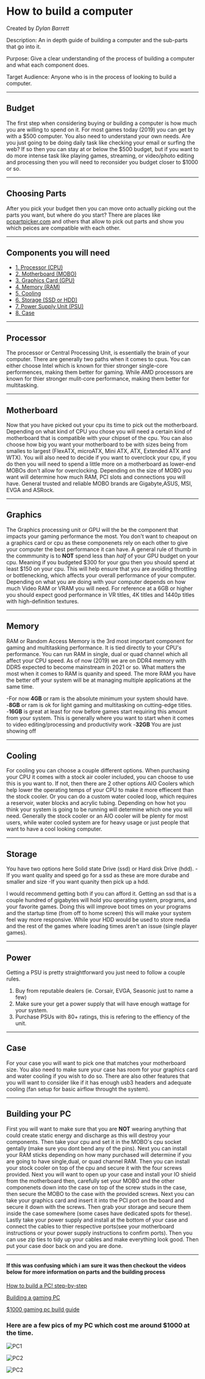 # How to build a computer
Created by *Dylan Barrett*

Description: An in depth guide of building a computer and the sub-parts that go into it.

Purpose: Give a clear understanding of the process of building a computer and what each component does.

Target Audience: Anyone who is in the process of looking to build a computer.
___

## Budget
The first step when considering buying or building a computer is how much you are willing to spend on it. For most games today (2019) you can get by with a $500 computer. You also need to understand your own needs. Are you just going to be doing daily task like checking your email or surfing the web? If so then you can stay at or below the $500 budget, but if you want to do more intense task like playing games, streaming, or video/photo editing and processing then you will need to reconsider you budget closer to $1000 or so.
___

## Choosing Parts
After you pick your budget then you can move onto actually picking out the parts you want, but where do you start? There are places like [pcpartpicker.com](https://pcpartpicker.com/) and others that allow to pick out parts and show you which peices are compatible with each other. 
___

## Components you will need
* [1. Processor (CPU)](#processor)
* [2. Motherboard (MOBO)](#motherboard)
* [3. Graphics Card (GPU)](#graphics)
* [4. Memory (RAM)](#memory)
* [5. Cooling](#cooling)
* [6. Storage (SSD or HDD)](#storage)
* [7. Power Supply Unit (PSU)](#power)
* [8. Case](#case)
___
## Processor
The processor or Central Processing Unit, is essentially the brain of your computer. There are generally two paths when it comes to cpus. You can either choose Intel which is known for thier stronger single-core performences, making them better for gaming. While AMD processors are known for thier stronger mulit-core performance, making them better for multitasking.
___
## Motherboard
Now that you have picked out your cpu its time to pick out the motherboard. Depending on what kind of CPU you chose you will need a certain kind of motherboard that is compatible with your chipset of the cpu. You can also choose how big you want your motherboard to be with sizes being from smalles to largest (FlexATX, microATX, Mini ATX, ATX, Extended ATX and WTX). You will also need to decide if you want to overclock your cpu, if you do then you will need to spend a little more on a motherboard as lower-end MOBOs don't allow for overclocking. Depending on the size of MOBO you want will determine how much RAM, PCI slots and connections you will have. General trusted and reliable MOBO brands are Gigabyte,ASUS, MSI, EVGA and ASRock.
___
## Graphics
The Graphics processing unit or GPU will the be the component that impacts your gaming performance the most. You don't want to cheapout on a graphics card or cpu as these componenets rely on each other to give your computer the best performance it can have. A general rule of thumb in the commmunity is to **NOT** spend less than *half* of your GPU budget on your cpu. Meaning if you budgeted $300 for your gpu then you should spend at least $150 on your cpu. This will help ensure that you are avoiding throttling or bottlenecking, which affects your overall performance of your computer.  Depending on what you are doing with your computer depends on how much Video RAM or VRAM you will need. For reference at a 6GB or higher you should expect good performance in VR titles, 4K titles and 1440p titles with high-definition textures.
___
## Memory
RAM or Random Access Memory is the 3rd most important component for gaming and multitasking performance. It is tied directly to your CPU's performance. You can run RAM in single, dual or quad channel which all affect your CPU speed. As of now (2019) we are on DDR4 memory with DDR5 expected to become mainstream in 2021 or so. What matters the most when it comes to RAM is quanity and speed. The more RAM you have the better off your system will be at managing multiple applications at the same time. 

-For now **4GB** or ram is the absolute minimum your system should have. 
-**8GB** or ram is ok for light gaming and multitasking on cutting-edge titles.
-**16GB** is great at least for now before games start requiring this amount from your system. This is generally where you want to start when it comes to video editing/processing and productivity work
-**32GB** You are just showing off
___
## Cooling
For cooling you can choose a couple different options. When purchasing your CPU it comes with a stock air cooler included, you can choose to use this is you want to. If not, then there are 2 other options AIO Coolers which help lower the operating temps of your CPU to make it more effiecent than the stock cooler. Or you can do a custom water cooled loop, which requires a reservoir, water blocks and acrylic tubing. Depending on how hot you think your system is going to be running will determine which one you will need. Generally the stock cooler or an AIO cooler will be plenty for most users, while water cooled system are for heavy usage or just people that want to have a cool looking computer.
___
## Storage
You have two options here Solid state Drive (ssd) or Hard disk Drive (hdd). 
-If you want quality and speed go for a ssd as these are more durabe and smaller and size
-If you want quanity then pick up a hdd.

I would recommend getting both if you can afford it. Getting an ssd that is a couple hundred of gigabytes will hold you operating system, programs, and your favorite games. Doing this will improve boot times on your programs and the startup time (from off to home screen) this will make your system feel way more responsive. While your HDD would be used to store media and the rest of the games where loading times aren't an issue (single player games).
___
## Power
Getting a PSU is pretty straightforward you just need to follow a couple rules.
1. Buy from reputable dealers (ie. Corsair, EVGA, Seasonic just to name a few)
2. Make sure your get a power supply that will have enough wattage for your system.
3. Purchase PSUs with 80+ ratings, this is refering to the effiency of the unit.
___
## Case
For your case you will want to pick one that matches your motherboard size. You also need to make sure your case has room for your graphics card and water cooling if you wish to do so. There are also other features that you will want to consider like if it has enough usb3 headers and adequate cooling (fan setup for basic airflow throught the system).
___
## Building your PC
First you will want to make sure that you are **NOT** wearing anything that could create static energy and discharge as this will destroy your components. Then take your cpu and set it in the MOBO's cpu socket gentally (make sure you dont bend any of the pins). Next you can install your RAM sticks depending on how many purchased will determine if you are going to have single,dual, or quad channel RAM. Then you can install your stock cooler on top of the cpu and secure it with the four screws provided. Next you will want to open up your case and install your IO shield from the motherboard then, carefully set your MOBO and the other componenets down into the case on top of the screw studs in the case, then secure the MOBO to the case with the provided screws. Next you can take your graphics card and insert it into the PCI port on the board and secure it down with the screws. Then grab your storage and secure them inside the case somewhere (some cases have dedicated spots for these). Lastly take your power supply and install at the bottom of your case and connect the cables to thier respective ports(see your motherboard instructions or your power supply instructions to confirm ports). Then you can use zip ties to tidy up your cables and make everything look good. Then put your case door back on and you are done. 
___
#### If this was confusing which i am sure it was then checkout the videos below for more information on parts and the building process
[How to build a PC! step-by-step](https://www.youtube.com/watch?v=IhX0fOUYd8Q)

[Building a gaming PC](https://www.youtube.com/watch?v=hGiAfMoYEjI)

[$1000 gaming pc build guide](https://www.youtube.com/watch?v=fkHNgGaYR0I)


### Here are a few pics of my PC which cost me around $1000 at the time.

![PC1](IMG_4416.jpg)

![PC2](IMG_4417.jpg)

![PC2](IMG_4418.jpg)
